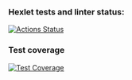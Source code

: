 ### Hexlet tests and linter status:
[![Actions Status](https://github.com/TolIkUshkevich/php-project-57/actions/workflows/hexlet-check.yml/badge.svg)](https://github.com/TolIkUshkevich/php-project-57/actions)
### Test coverage
[![Test Coverage](https://api.codeclimate.com/v1/badges/dc67ae2dbb4aa7633c2a/test_coverage)](https://codeclimate.com/github/TolIkUshkevich/php-project-57/test_coverage)